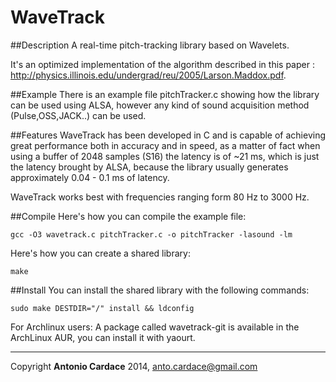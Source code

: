 WaveTrack
=========
##Description
A real-time pitch-tracking library based on Wavelets.

It's an optimized implementation of the algorithm described in this paper : http://physics.illinois.edu/undergrad/reu/2005/Larson.Maddox.pdf.

##Example
There is an example file pitchTracker.c showing how the library can be used using ALSA, however any kind of sound acquisition method (Pulse,OSS,JACK..) can be used.

##Features
WaveTrack has been developed in C and is capable of achieving great performance both in accuracy and in speed, as a matter of fact when using a buffer of 2048 samples (S16) the latency is of ~21 ms, which is just the latency brought by ALSA, because the library usually generates approximately 0.04 - 0.1 ms of latency.

WaveTrack works best with frequencies ranging form 80 Hz to 3000 Hz.

##Compile
Here's how you can compile the example file:

`gcc -O3 wavetrack.c pitchTracker.c -o pitchTracker -lasound -lm`

Here's how you can create a shared library:

`make`

##Install
You can install the shared library with the following commands:

`sudo make DESTDIR="/" install && ldconfig`

For Archlinux users:
A package called wavetrack-git is available in the ArchLinux AUR, you can install it with yaourt.

------------------------------------------------------------

Copyright **Antonio Cardace** 2014, anto.cardace@gmail.com
